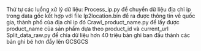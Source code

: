 Thứ tự các luồng xử lý dữ liệu:
Process_ip.py để chuyển dữ liệu địa chỉ ip trong data gốc kết hợp với file Ip2location.bin để ra được thông tin về quốc gia, thành phố của địa chỉ ip đó
Crawl_product_name.py để lấy được product_name của sản phẩm dựa theo product_id và current_url
Split_data_raw.py để chia dữ liệu hơn 40 triệu bản ghi ban đầu thành các bản ghi bé hơn đẩy lên GCSGCS
